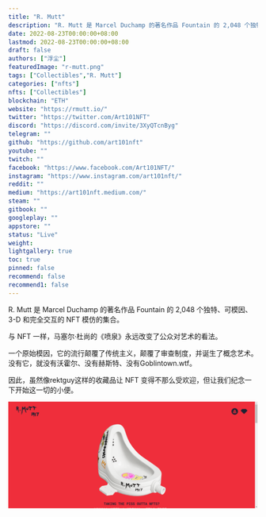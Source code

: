 ```yaml
---
title: "R. Mutt"
description: "R. Mutt 是 Marcel Duchamp 的著名作品 Fountain 的 2,048 个独特的 NFT 模仿作品的集合。"
date: 2022-08-23T00:00:00+08:00
lastmod: 2022-08-23T00:00:00+08:00
draft: false
authors: ["浮尘"]
featuredImage: "r-mutt.png"
tags: ["Collectibles","R. Mutt"]
categories: ["nfts"]
nfts: ["Collectibles"]
blockchain: "ETH"
website: "https://rmutt.io/"
twitter: "https://twitter.com/Art101NFT"
discord: "https://discord.com/invite/3XyQTcnByg"
telegram: ""
github: "https://github.com/art101nft"
youtube: ""
twitch: ""
facebook: "https://www.facebook.com/Art101NFT/"
instagram: "https://www.instagram.com/art101nft/"
reddit: ""
medium: "https://art101nft.medium.com/"
steam: ""
gitbook: ""
googleplay: ""
appstore: ""
status: "Live"
weight: 
lightgallery: true
toc: true
pinned: false
recommend: false
recommend1: false
---
```

R. Mutt 是 Marcel Duchamp 的著名作品 Fountain 的 2,048 个独特、可模因、3-D 和完全交互的 NFT 模仿的集合。

与 NFT 一样，马塞尔·杜尚的《喷泉》永远改变了公众对艺术的看法。

一个原始模因，它的流行颠覆了传统主义，颠覆了审查制度，并诞生了概念艺术。没有它，就没有沃霍尔、没有赫斯特、没有Goblintown.wtf。

因此，虽然像rektguy这样的收藏品让 NFT 变得不那么受欢迎，但让我们纪念一下开始这一切的小便。

![8645132](8645132.png)